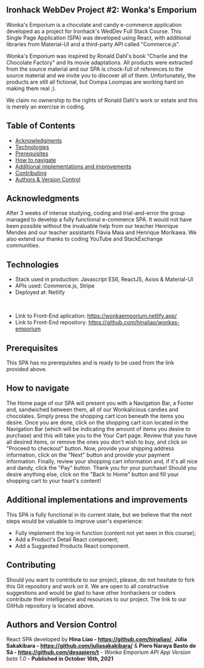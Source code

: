 ## Ironhack WebDev Project #2: Wonka's Emporium

Wonka's Emporium is a chocolate and candy e-commerce application developed as a project for Ironhack's WedDev Full Stack Course. This Single Page Application (SPA) was developed using React, with additional libraries from Material-UI and a third-party API called "Commerce.js".

Wonka's Emporium was inspired by Ronald Dahl's book "Charlie and the Chocolate Factory" and its movie adaptations. All products were extracted from the source material and our SPA is chock-full of references to the source material and we invite you to discover all of them. Unfortunately, the products are still all fictional, but Oompa Loompas are working hard on making them real ;).

We claim no ownership to the rights of Ronald Dahl's work or estate and this is merely an exercise in coding.

## Table of Contents
* [Acknowledgments](#acknowledgments)
* [Technologies](#technologies)
* [Prerequisites](#prerequisites)
* [How to navigate](#how-to-navigate)
* [Additional implementations and improvements](#additional-implementations-and-improvements)
* [Contributing](#contributing)
* [Authors & Version Control](#authors-and-version-control)

## Acknowledgments

After 3 weeks of intense studying, coding and trial-and-error the group managed to develop a fully functional e-commerce SPA. It would not have been possible without the invaluable help from our teacher Henrique Mendes and our teacher assistants Flávia Maia and Henrique Morikawa. We also extend our thanks to coding YouTube and StackExchange communities.

## Technologies

* Stack used in production: Javascript ES6, ReactJS, Axios & Material-UI
* APIs used: Commerce.js, Stripe
* Deployed at: Netlify
<br>

* Link to Front-End aplication: https://wonkaemporium.netlify.app/
* Link to Front-End repository: https://github.com/hinaliao/wonkas-emporium

## Prerequisites

This SPA has no prerequisites and is ready to be used from the link provided above.

## How to navigate

The Home page of our SPA will present you with a Navigation Bar, a Footer and, sandwiched between them, all of our Wonkalicious candies and chocolates. Simply press the shopping cart icon beneath the items you desire. Once you are done, click on the shopping cart icon located in the Navigation Bar (which will be indicating the amount of items you desire to purchase) and this will take you to the Your Cart page. Review that you have all desired items, or remove the ones you don't wish to buy, and click on "Proceed to checkout" button. Now, provide your shipping address information, click on the "Next" button and provide your payment information. Finally, review your shopping cart information and, if it's all nice and dandy, click the "Pay" button. Thank you for your purchase! Should you desire anything else, click on the "Back to Home" button and fill your shopping cart to your heart's content!


## Additional implementations and improvements

This SPA is fully functional in its current state, but we believe that the next steps would be valuable to improve user's experience:

* Fully implement the log-in function (content not yet seen in this course);
* Add a Product's Detail React component;
* Add a Suggested Products React component.

## Contributing

Should you want to contribute to our project, please, do not hesitate to fork this Git repository and work on it. We are open to all constructive suggestions and would be glad to have other Ironhackers or coders contribute their intelligence and resources to our project. The link to our GitHub repository is located above.

## Authors and Version Control

React SPA developed by **Hina Liao - https://github.com/hinaliao/**, **Júlia Sakakibara - https://github.com/juliasakakibara/** & **Piero Naraya Basto de Sá - https://github.com/desapiero/t** - *Wonka Emporium API App Version beta 1.0* - 
**Published in October 16th, 2021**
